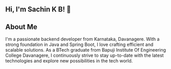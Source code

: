 ## Hi, I'm Sachin K B! 👋


## About Me
I'm a passionate backend developer from Karnataka, Davanagere. With a strong foundation in Java and Spring Boot, I love crafting efficient and scalable solutions. As a BTech graduate from Bapuji Institute Of Engineering College Davanagere, I continuously strive to stay up-to-date with the latest technologies and explore new possibilities in the tech world.

